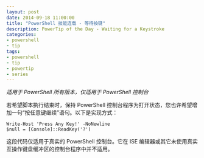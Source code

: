```yaml
---
layout: post
date: 2014-09-18 11:00:00
title: "PowerShell 技能连载 - 等待按键"
description: PowerTip of the Day - Waiting for a Keystroke
categories:
- powershell
- tip
tags:
- powershell
- tip
- powertip
- series
---
```

_适用于 PowerShell 所有版本，仅适用于 PowerShell 控制台_

若希望脚本执行结束时，保持 PowerShell 控制台程序为打开状态，您也许希望增加一句“按任意键继续”语句。以下是实现方式：

    Write-Host 'Press Any Key!' -NoNewline
    $null = [Console]::ReadKey('?')

这段代码仅适用于真实的 PowerShell 控制台。它在 ISE 编辑器或其它未使用真实互操作键盘缓冲区的控制台程序中并不适用。

<!--本文国际来源：[Waiting for a Keystroke](http://community.idera.com/powershell/powertips/b/tips/posts/waiting-for-a-keystroke)-->
